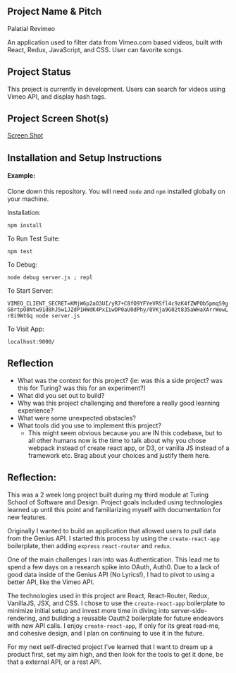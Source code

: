 ## Project Name & Pitch

Palatial Revimeo

An application used to filter data from Vimeo.com based videos, built with React, Redux, JavaScript, and CSS. User can favorite songs.

## Project Status

This project is currently in development. Users can search for videos using Vimeo API, and display hash tags.

## Project Screen Shot(s)

[Screen Shot](http://imgur.com/a/p5mVj)

## Installation and Setup Instructions

#### Example:  

Clone down this repository. You will need `node` and `npm` installed globally on your machine.  

Installation:

`npm install`  

To Run Test Suite:  

`npm test`  

To Debug:

`node debug server.js ; repl`

To Start Server:

`VIMEO_CLIENT_SECRET=KMjW6p2aO3UI/yR7+C8fO9YFYeVRSfl4c9zK4fZWPOb5pmqS9gG8rtpO8Ntw91d8hJ5w1JZdP1HWdK4PxIiwDP0aU0dPhy/8VKja9G02t835aWHaXArrWowLr8i9WtGq node server.js`  

To Visit App:

`localhost:9000/`  

## Reflection

  - What was the context for this project? (ie: was this a side project? was this for Turing? was this for an experiment?)
  - What did you set out to build?
  - Why was this project challenging and therefore a really good learning experience?
  - What were some unexpected obstacles?
  - What tools did you use to implement this project?
      - This might seem obvious because you are IN this codebase, but to all other humans now is the time to talk about why you chose webpack instead of create react app, or D3, or vanilla JS instead of a framework etc. Brag about your choices and justify them here.  

## Reflection:  

This was a 2 week long project built during my third module at Turing School of Software and Design. Project goals included using technologies learned up until this point and familiarizing myself with documentation for new features.  

Originally I wanted to build an application that allowed users to pull data from the Genius API. I started this process by using the `create-react-app` boilerplate, then adding `express` `react-router` and `redux`.  

One of the main challenges I ran into was Authentication. This lead me to spend a few days on a research spike into OAuth, Auth0. Due to a lack of good data inside of the Genius API (No Lyrics!), I had to pivot to using a better API, like the Vimeo API.

The technologies used in this project are React, React-Router, Redux, VanillaJS, JSX, and CSS. I chose to use the `create-react-app` boilerplate to minimize initial setup and invest more time in diving into server-side-rendering, and building a reusable Oauth2 boilerplate for future endeavors with new API calls. I enjoy `create-react-app`, if only for its great read-me, and cohesive design, and I plan on continuing to use it in the future.

For my next self-directed project I've learned that I want to dream up a product first, set my aim high, and then look for the tools to get it done, be that a external API, or a rest API. 
